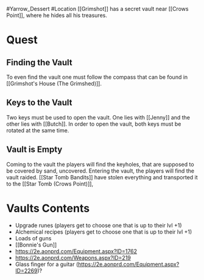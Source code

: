 #Yarrow_Dessert #Location 
[[Grimshot]] has a secret vault near [[Crows Point]], where he hides all his treasures.
# Quest
## Finding the Vault
To even find the vault one must follow the compass that can be found in [[Grimshot's House (The Grimshed)]].
## Keys to the Vault
Two keys must be used to open the vault. One lies with [[Jenny]] and the other lies with [[Butch]]. In order to open the vault, both keys must be rotated at the same time.
## Vault is Empty
Coming to the vault the players will find the keyholes, that are supposed to be covered by sand, uncovered. Entering the vault, the players will find the vault raided. [[Star Tomb Bandits]] have stolen everything and transported it to the [[Star Tomb (Crows Point)]],
# Vaults Contents
- Upgrade runes (players get to choose one that is up to their lvl +1)
- Alchemical recipes (players get to choose one that is up to their lvl +1)
- Loads of guns
- [[Bonnie's Gun]]
- https://2e.aonprd.com/Equipment.aspx?ID=1762
- https://2e.aonprd.com/Weapons.aspx?ID=219
- Glass finger for a guitar (https://2e.aonprd.com/Equipment.aspx?ID=2269)?